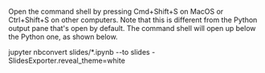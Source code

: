 Open the command shell by pressing Cmd+Shift+S on MacOS or Ctrl+Shift+S on other computers. Note that this is different from the Python output pane that's open by default. The command shell will open up below the Python one, as shown below.




jupyter nbconvert slides/*.ipynb --to slides -SlidesExporter.reveal_theme=white
